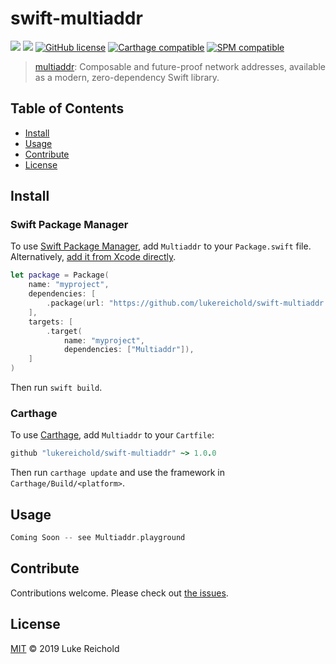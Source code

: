 # swift-multiaddr

[![](https://img.shields.io/badge/project-multiformats-blue.svg?style=flat-square)](https://github.com/multiformats/multiformats)
[![](https://img.shields.io/badge/readme%20style-standard-brightgreen.svg?style=flat-square)](https://github.com/RichardLitt/standard-readme)
[![GitHub license](https://img.shields.io/badge/license-MIT-lightgrey.svg)](https://github.com/lukereichold/swift-multiaddr/blob/master/LICENSE) 
[![Carthage compatible](https://img.shields.io/badge/Carthage-compatible-4BC51D.svg?style=flat)](https://github.com/Carthage/Carthage) 
[![SPM compatible](https://img.shields.io/badge/spm-compatible-brightgreen.svg?style=flat)](https://swift.org/package-manager)


> [multiaddr](https://github.com/multiformats/multiaddr): Composable and future-proof network addresses, available as a modern, zero-dependency Swift library.

## Table of Contents

- [Install](#install)
- [Usage](#usage)
- [Contribute](#contribute)
- [License](#license)

## Install

### Swift Package Manager

To use [Swift Package Manager](https://swift.org/package-manager/), add `Multiaddr` to your `Package.swift` file. Alternatively, [add it from Xcode directly](https://developer.apple.com/documentation/swift_packages/adding_package_dependencies_to_your_app).

```swift
let package = Package(
    name: "myproject",
    dependencies: [
        .package(url: "https://github.com/lukereichold/swift-multiaddr.git", from: "1.0.0"),
    ],
    targets: [
        .target(
            name: "myproject",
            dependencies: ["Multiaddr"]),
    ]
)
```

Then run `swift build`.


### Carthage

To use [Carthage](https://github.com/Carthage/Carthage), add `Multiaddr` to your `Cartfile`:

```ruby
github "lukereichold/swift-multiaddr" ~> 1.0.0
```

Then run `carthage update` and use the framework in `Carthage/Build/<platform>`.


## Usage

```swift
Coming Soon -- see Multiaddr.playground
```

## Contribute

Contributions welcome. Please check out [the issues](https://github.com/lukereichold/swift-multiaddr/issues).

## License

[MIT](LICENSE) © 2019 Luke Reichold
